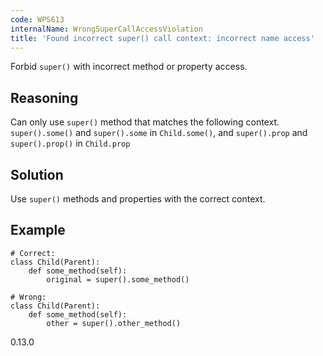 ```yaml
---
code: WPS613
internalName: WrongSuperCallAccessViolation
title: 'Found incorrect super() call context: incorrect name access'
---
```


Forbid `super()` with incorrect method or property access.

## Reasoning
Can only use `super()` method that matches the following context.
`super().some()` and `super().some` in `Child.some()`, and
`super().prop` and `super().prop()` in `Child.prop`

## Solution
Use `super()` methods and properties with the correct context.

## Example

    # Correct:
    class Child(Parent):
        def some_method(self):
            original = super().some_method()
    
    # Wrong:
    class Child(Parent):
        def some_method(self):
            other = super().other_method()

<div class="versionadded">

0.13.0

</div>